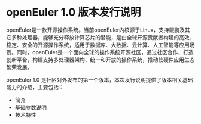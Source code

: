 # openEuler 1.0 版本发行说明<a name="ZH-CN_TOPIC_0182168854"></a>

openEuler是一款开源操作系统。当前openEuler内核源于Linux，支持鲲鹏及其它多种处理器，能够充分释放计算芯片的潜能，是由全球开源贡献者构建的高效、稳定、安全的开源操作系统，适用于数据库、大数据、云计算、人工智能等应用场景。同时，openEuler是一个面向全球的操作系统开源社区，通过社区合作，打造创新平台，构建支持多处理器架构、统一和开放的操作系统，推动软硬件应用生态繁荣发展。

openEuler 1.0 是社区对外发布的第一个版本，本次发行说明提供了版本相关基础能力的介绍，主要包括：

-   简介
-   基础参数说明
-   技术特性

